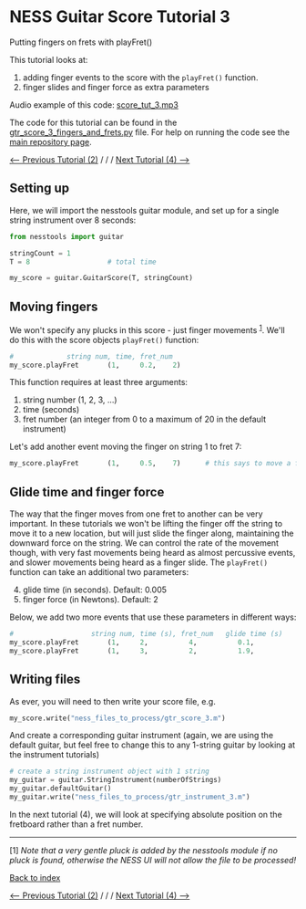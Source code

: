 # NESS Guitar Score Tutorial 3
Putting fingers on frets with playFret()


This tutorial looks at:

1. adding finger events to the score with the `playFret()` function.
2. finger slides and finger force as extra parameters

Audio example of this code: [score_tut_3.mp3](http://tommudd.co.uk/ness/audio/gtr_tutorials/score_tut_3.mp3)

The code for this tutorial can be found in the [gtr_score_3_fingers_and_frets.py](https://github.com/tommmmudd/ness-tools/gtr_score_3_fingers_and_frets.py) file. For help on running the code see the [main repository page](https://tommmmudd.github.io/ness-tools/).

[<-- Previous Tutorial (2)](https://tommmmudd.github.io/ness-tools/tutorials/tutorial2)  / / /  [Next Tutorial (4) -->](https://tommmmudd.github.io/ness-tools/tutorials/tutorial4)

## Setting up
Here, we will import the nesstools guitar module, and set up for a single string instrument over 8 seconds:
```python
from nesstools import guitar

stringCount = 1
T = 8					# total time

my_score = guitar.GuitarScore(T, stringCount)  
```

## Moving fingers
We won't specify any plucks in this score - just finger movements <sup>[1](#footnote1)</sup>. We'll do this with the score objects `playFret()` function:

```python
#             string num, time, fret_num
my_score.playFret		(1, 	0.2,   	2)	
```
This function requires at least three arguments:

1. string number (1, 2, 3, ...)
2. time (seconds)
3. fret number (an integer from 0 to a maximum of 20 in the default instrument)

Let's add another event moving the finger on string 1 to fret 7:
```python
my_score.playFret		(1, 	0.5,   	7)		# this says to move a finger on string 1 to fret 7 at 3 seconds
```

## Glide time and finger force
The way that the finger moves from one fret to another can be very important. In these tutorials we won't be lifting the finger off the string to move it to a new location, but will just slide the finger along, maintaining the downward force on the string. We can control the rate of the movement though, with very fast movements being heard as almost percussive events, and slower movements being heard as a finger slide. The `playFret()` function can take an additional two parameters:

4. glide time (in seconds). Default: 0.005
5. finger force (in Newtons). Default: 2

Below, we add two more events that use these parameters in different ways:

```python
#					string num, time (s), fret_num   glide time (s)		finger force (Newtons - onto string)
my_score.playFret		(1, 	2, 			4,  		0.1,			0.5)			
my_score.playFret		(1, 	3, 			2, 			1.9, 			8)		
```

## Writing files
As ever, you will need to then write your score file, e.g.
```python
my_score.write("ness_files_to_process/gtr_score_3.m")
```
And create a corresponding guitar instrument (again, we are using the default guitar, but feel free to change this to any 1-string guitar by looking at the instrument tutorials)
```python
# create a string instrument object with 1 string
my_guitar = guitar.StringInstrument(numberOfStrings)
my_guitar.defaultGuitar()
my_guitar.write("ness_files_to_process/gtr_instrument_3.m")
```

In the next tutorial (4), we will look at specifying absolute position on the fretboard rather than a fret number.

___
<a name="myfootnote1">[1]</a> *Note that a very gentle pluck is added by the nesstools module if no pluck is found, otherwise the NESS UI will not allow the file to be processed!*

[Back to index](https://tommmmudd.github.io/ness-tools/) 

[<-- Previous Tutorial (2)](https://tommmmudd.github.io/ness-tools/tutorials/tutorial2)  / / /  [Next Tutorial (4) -->](https://tommmmudd.github.io/ness-tools/tutorials/tutorial4)

